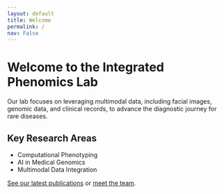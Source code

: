 ```yaml
---
layout: default
title: Welcome
permalink: /
nav: False
---
```


# Welcome to the Integrated Phenomics Lab

Our lab focuses on leveraging multimodal data, including facial images, genomic data, and clinical records, to advance the diagnostic journey for rare diseases.

## Key Research Areas
- Computational Phenotyping
- AI in Medical Genomics
- Multimodal Data Integration

[See our latest publications](/publications/) or [meet the team](/about/).
